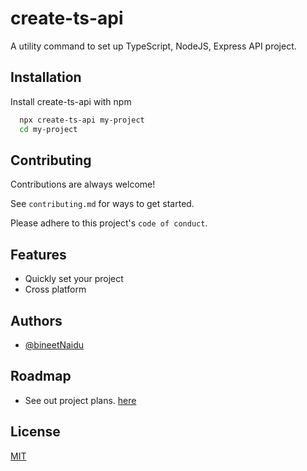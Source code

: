 # create-ts-api

A utility command to set up TypeScript, NodeJS, Express API project.

## Installation

Install create-ts-api with npm

```bash
  npx create-ts-api my-project
  cd my-project
```

## Contributing

Contributions are always welcome!

See `contributing.md` for ways to get started.

Please adhere to this project's `code of conduct`.

## Features

- Quickly set your project
- Cross platform

## Authors

- [@bineetNaidu](https://www.github.com/bineetNaidu)

## Roadmap

- See out project plans. [here](https://github.com/bineetNaidu/create-ts-api/projects/1)

## License

[MIT](https://choosealicense.com/licenses/mit/)

